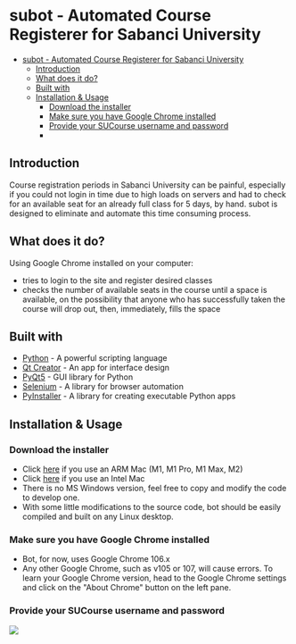 # subot - Automated Course Registerer for Sabanci University

- [subot - Automated Course Registerer for Sabanci University](#subot---automated-course-registerer-for-sabanci-university)
  - [Introduction](#introduction)
  - [What does it do?](#what-does-it-do)
  - [Built with](#built-with)
  - [Installation & Usage](#installation--usage)
    - [Download the installer](#download-the-installer)
    - [Make sure you have Google Chrome installed](#make-sure-you-have-google-chrome-installed)
    - [Provide your SUCourse username and password](#provide-your-sucourse-username-and-password)
    -
## Introduction
Course registration periods in Sabanci University can be painful, especially if you could not login in time due to high loads on servers and had to check for an available seat for an already full class for 5 days, by hand. subot is designed to eliminate and automate this time consuming process.

## What does it do?
Using Google Chrome installed on your computer:

- tries to login to the site and register desired classes
- checks the number of available seats in the course until a space is available, on the possibility that anyone who has successfully taken the course will drop out, then, immediately, fills the space

## Built with

- [Python](https://www.python.org) - A powerful scripting language
- [Qt Creator](https://www.qt.io/product/development-tools) - An app for interface design
- [PyQt5](https://pypi.org/project/PyQt5/) - GUI library for Python
- [Selenium](https://www.selenium.dev/documentation/) - A library for browser automation
- [PyInstaller](https://pyinstaller.org/en/stable/) - A library for creating executable Python apps

## Installation & Usage

### Download the installer

- Click <a id="raw-url-arm" href="https://raw.githubusercontent.com/mustafaaycll/sabanci-adddropbot/main/release_AppleSilicon/subot.dmg">here</a> if you use an ARM Mac (M1, M1 Pro, M1 Max, M2)
- Click <a id="raw-url-i386" href="https://raw.githubusercontent.com/mustafaaycll/sabanci-adddropbot/main/release_IntelSilicon/sorry.txt">here</a> if you use an Intel Mac
- There is no MS Windows version, feel free to copy and modify the code to develop one.
- With some little modifications to the source code, bot should be easily compiled and built on any Linux desktop.

### Make sure you have Google Chrome installed

- Bot, for now, uses Google Chrome 106.x
- Any other Google Chrome, such as v105 or 107, will cause errors. To learn your Google Chrome version, head to the Google Chrome settings and click on the "About Chrome" button on the left pane.

### Provide your SUCourse username and password

![ ]("screenshots/1.png")